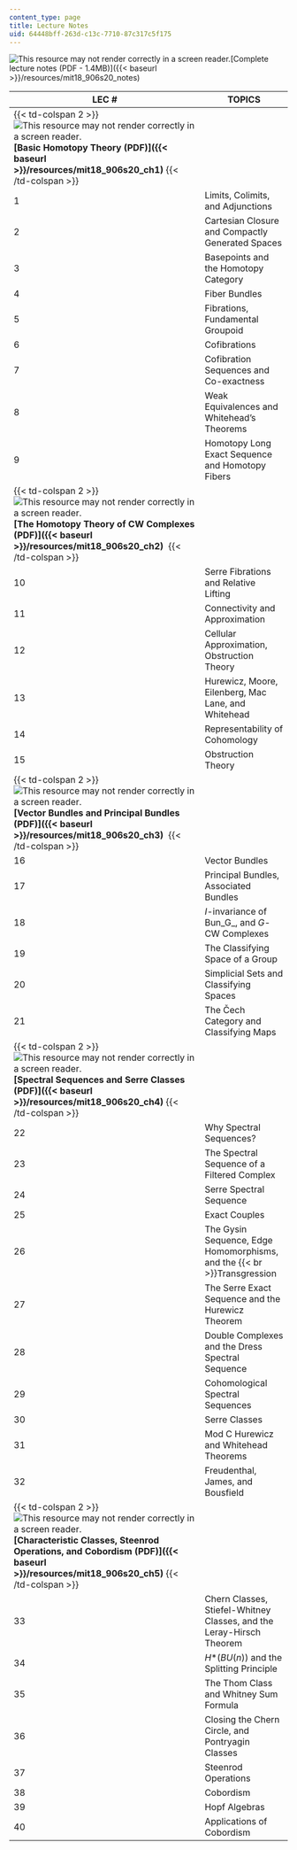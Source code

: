 ```yaml
---
content_type: page
title: Lecture Notes
uid: 64448bff-263d-c13c-7710-87c317c5f175
---
```


![This resource may not render correctly in a screen reader.](/images/inacessible.gif)[Complete lecture notes (PDF - 1.4MB)]({{< baseurl >}}/resources/mit18_906s20_notes)

| LEC # | TOPICS |
| --- | --- |
| {{< td-colspan 2 >}}![This resource may not render correctly in a screen reader.](/images/inacessible.gif)**[Basic Homotopy Theory (PDF)]({{< baseurl >}}/resources/mit18_906s20_ch1)** {{< /td-colspan >}} ||
| 1 | Limits, Colimits, and Adjunctions |
| 2 | Cartesian Closure and Compactly Generated Spaces |
| 3 | Basepoints and the Homotopy Category |
| 4 | Fiber Bundles |
| 5 | Fibrations, Fundamental Groupoid |
| 6 | Cofibrations |
| 7 | Cofibration Sequences and Co-exactness |
| 8 | Weak Equivalences and Whitehead’s Theorems |
| 9 | Homotopy Long Exact Sequence and Homotopy Fibers |
| {{< td-colspan 2 >}}![This resource may not render correctly in a screen reader.](/images/inacessible.gif)**[The Homotopy Theory of CW Complexes (PDF)]({{< baseurl >}}/resources/mit18_906s20_ch2)**  {{< /td-colspan >}} ||
| 10 | Serre Fibrations and Relative Lifting |
| 11 | Connectivity and Approximation |
| 12 | Cellular Approximation, Obstruction Theory |
| 13 | Hurewicz, Moore, Eilenberg, Mac Lane, and Whitehead |
| 14 | Representability of Cohomology |
| 15 | Obstruction Theory |
| {{< td-colspan 2 >}}![This resource may not render correctly in a screen reader.](/images/inacessible.gif)**[Vector Bundles and Principal Bundles (PDF)]({{< baseurl >}}/resources/mit18_906s20_ch3)**  {{< /td-colspan >}} ||
| 16 | Vector Bundles |
| 17 | Principal Bundles, Associated Bundles |
| 18 | _I_\-invariance of Bun_G_, and _G_\-CW Complexes |
| 19 | The Classifying Space of a Group |
| 20 | Simplicial Sets and Classifying Spaces |
| 21 | The Čech Category and Classifying Maps |
| {{< td-colspan 2 >}}![This resource may not render correctly in a screen reader.](/images/inacessible.gif)**[Spectral Sequences and Serre Classes (PDF)]({{< baseurl >}}/resources/mit18_906s20_ch4)** {{< /td-colspan >}} ||
| 22 | Why Spectral Sequences? |
| 23 | The Spectral Sequence of a Filtered Complex |
| 24 | Serre Spectral Sequence |
| 25 | Exact Couples |
| 26 | The Gysin Sequence, Edge Homomorphisms, and the  {{< br >}}Transgression |
| 27 | The Serre Exact Sequence and the Hurewicz Theorem |
| 28 | Double Complexes and the Dress Spectral Sequence |
| 29 | Cohomological Spectral Sequences |
| 30 | Serre Classes |
| 31 | Mod C Hurewicz and Whitehead Theorems |
| 32 | Freudenthal, James, and Bousfield |
| {{< td-colspan 2 >}}![This resource may not render correctly in a screen reader.](/images/inacessible.gif)**[Characteristic Classes, Steenrod Operations, and Cobordism (PDF)]({{< baseurl >}}/resources/mit18_906s20_ch5)** {{< /td-colspan >}} ||
| 33 | Chern Classes, Stiefel-Whitney Classes, and the Leray-Hirsch Theorem |
| 34 | _H_\*(_BU_(_n_)) and the Splitting Principle |
| 35 | The Thom Class and Whitney Sum Formula |
| 36 | Closing the Chern Circle, and Pontryagin Classes |
| 37 | Steenrod Operations |
| 38 | Cobordism |
| 39 | Hopf Algebras  |
| 40  | Applications of Cobordism